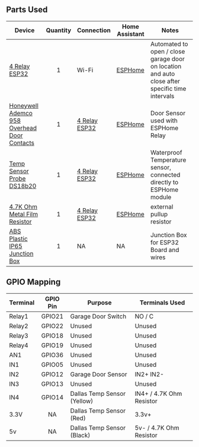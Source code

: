 ## Parts Used

| Device  | Quantity | Connection | Home Assistant | Notes |
| ------------- | :---: | ------------- | ------------- | ------------- |
| [4 Relay ESP32](https://amzn.to/3abd0vG) | 1 | Wi-Fi | [ESPHome](https://www.home-assistant.io/integrations/esphome/)| Automated to open / close garage door on location and auto close after specific time intervals |
| [Honeywell Ademco 958 Overhead Door Contacts](https://amzn.to/33CpKZG) | 1 | [4 Relay ESP32](https://amzn.to/3abd0vG) | [ESPHome](https://www.home-assistant.io/integrations/esphome/)| Door Sensor used with ESPHome Relay |
| [Temp Sensor Probe DS18b20](https://amzn.to/3bx9RGF) | 1 | [4 Relay ESP32](https://amzn.to/3abd0vG) | [ESPHome](https://www.home-assistant.io/integrations/esphome/) | Waterproof Temperature sensor, connected directly to ESPHome module |
| [4.7K Ohm Metal Film Resistor](https://amzn.to/3ar95uB) | 1 | [4 Relay ESP32](https://amzn.to/3abd0vG) | [ESPHome](https://www.home-assistant.io/integrations/esphome/) | external pullup resistor |
| [ABS Plastic IP65 Junction Box](https://amzn.to/3asXMCa) | 1 | NA | NA | Junction Box for ESP32 Board and wires |

## GPIO Mapping

| Terminal  | GPIO Pin | Purpose | Terminals Used |
| ------------- | :---: | ------------- | ------------- |
| Relay1 | GPIO21 | Garage Door Switch | NO / C |
| Relay2 | GPIO22 | Unused | Unused |
| Relay3 | GPIO18 | Unused | Unused |
| Relay4 | GPIO19 | Unused | Unused |
| AN1 | GPIO36 | Unused | Unused |
| IN1 | GPIO05 | Unused | Unused |
| IN2 | GPIO12 | Garage Door Sensor | IN2+ IN2- |
| IN3 | GPIO13 | Unused | Unused |
| IN4 | GPIO14 | Dallas Temp Sensor (Yellow) | IN4+ / 4.7K Ohm Resistor |
| 3.3V | NA | Dallas Temp Sensor (Red) | 3.3v+ |
| 5v | NA | Dallas Temp Sensor (Black) | 5v- / 4.7K Ohm Resistor |
